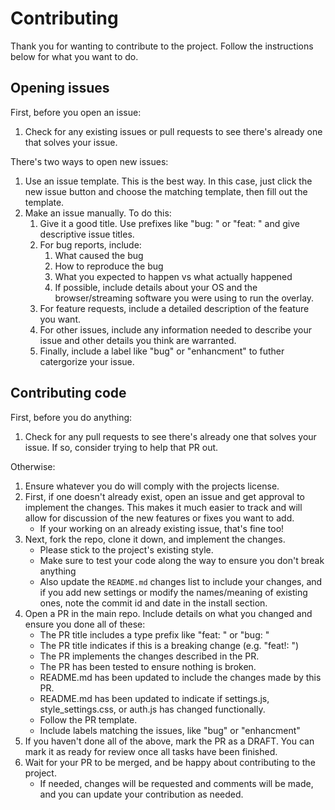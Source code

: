 # Contributing

Thank you for wanting to contribute to the project. Follow the instructions below for what you want to do.

## Opening issues

First, before you open an issue:
1. Check for any existing issues or pull requests to see there's already one that solves your issue.

There's two ways to open new issues:
1. Use an issue template. This is the best way. In this case, just click the new issue button and choose the matching template, then fill out the template.
2. Make an issue manually. To do this:
    1. Give it a good title. Use prefixes like "bug: " or "feat: " and give descriptive issue titles.
    2. For bug reports, include:
        1. What caused the bug
        2. How to reproduce the bug
        3. What you expected to happen vs what actually happened
        4. If possible, include details about your OS and the browser/streaming software you were using to run the overlay.
    3. For feature requests, include a detailed description of the feature you want. 
    4. For other issues, include any information needed to describe your issue and other details you think are warranted.
    5. Finally, include a label like "bug" or "enhancment" to futher catergorize your issue.

## Contributing code

First, before you do anything:
1. Check for any pull requests to see there's already one that solves your issue. If so, consider trying to help that PR out.

Otherwise:
1. Ensure whatever you do will comply with the projects license.
2. First, if one doesn't already exist, open an issue and get approval to implement the changes. This makes it much easier to track and will allow for discussion of the new features or fixes you want to add.
    - If your working on an already existing issue, that's fine too!
3. Next, fork the repo, clone it down, and implement the changes.
    - Please stick to the project's existing style.
    - Make sure to test your code along the way to ensure you don't break anything
    - Also update the `README.md` changes list to include your changes, and if you add new settings or modify the names/meaning of existing ones, note the commit id and date in the install section.
4. Open a PR in the main repo. Include details on what you changed and ensure you done all of these:
    - The PR title includes a type prefix like "feat: " or "bug: "
    - The PR title indicates if this is a breaking change (e.g. "feat!: ")
    - The PR implements the changes described in the PR.
    - The PR has been tested to ensure nothing is broken.
    - README.md has been updated to include the changes made by this PR.
    - README.md has been updated to indicate if settings.js, style_settings.css, or auth.js has changed functionally.
    - Follow the PR template.
    - Include labels matching the issues, like "bug" or "enhancment"
5. If you haven't done all of the above, mark the PR as a DRAFT. You can mark it as ready for review once all tasks have been finished.
6. Wait for your PR to be merged, and be happy about contributing to the project.
    - If needed, changes will be requested and comments will be made, and you can update your contribution as needed.